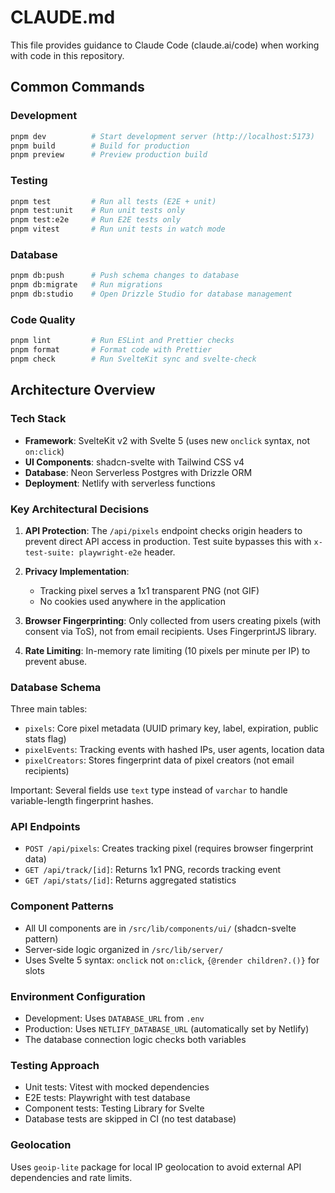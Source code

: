 # CLAUDE.md

This file provides guidance to Claude Code (claude.ai/code) when working with code in this repository.

## Common Commands

### Development
```bash
pnpm dev          # Start development server (http://localhost:5173)
pnpm build        # Build for production
pnpm preview      # Preview production build
```

### Testing
```bash
pnpm test         # Run all tests (E2E + unit)
pnpm test:unit    # Run unit tests only
pnpm test:e2e     # Run E2E tests only
pnpm vitest       # Run unit tests in watch mode
```

### Database
```bash
pnpm db:push      # Push schema changes to database
pnpm db:migrate   # Run migrations
pnpm db:studio    # Open Drizzle Studio for database management
```

### Code Quality
```bash
pnpm lint         # Run ESLint and Prettier checks
pnpm format       # Format code with Prettier
pnpm check        # Run SvelteKit sync and svelte-check
```

## Architecture Overview

### Tech Stack
- **Framework**: SvelteKit v2 with Svelte 5 (uses new `onclick` syntax, not `on:click`)
- **UI Components**: shadcn-svelte with Tailwind CSS v4
- **Database**: Neon Serverless Postgres with Drizzle ORM
- **Deployment**: Netlify with serverless functions

### Key Architectural Decisions

1. **API Protection**: The `/api/pixels` endpoint checks origin headers to prevent direct API access in production. Test suite bypasses this with `x-test-suite: playwright-e2e` header.

2. **Privacy Implementation**:
   - Tracking pixel serves a 1x1 transparent PNG (not GIF)
   - No cookies used anywhere in the application

3. **Browser Fingerprinting**: Only collected from users creating pixels (with consent via ToS), not from email recipients. Uses FingerprintJS library.

4. **Rate Limiting**: In-memory rate limiting (10 pixels per minute per IP) to prevent abuse.

### Database Schema

Three main tables:
- `pixels`: Core pixel metadata (UUID primary key, label, expiration, public stats flag)
- `pixelEvents`: Tracking events with hashed IPs, user agents, location data
- `pixelCreators`: Stores fingerprint data of pixel creators (not email recipients)

Important: Several fields use `text` type instead of `varchar` to handle variable-length fingerprint hashes.

### API Endpoints

- `POST /api/pixels`: Creates tracking pixel (requires browser fingerprint data)
- `GET /api/track/[id]`: Returns 1x1 PNG, records tracking event
- `GET /api/stats/[id]`: Returns aggregated statistics

### Component Patterns

- All UI components are in `/src/lib/components/ui/` (shadcn-svelte pattern)
- Server-side logic organized in `/src/lib/server/`
- Uses Svelte 5 syntax: `onclick` not `on:click`, `{@render children?.()}` for slots

### Environment Configuration

- Development: Uses `DATABASE_URL` from `.env`
- Production: Uses `NETLIFY_DATABASE_URL` (automatically set by Netlify)
- The database connection logic checks both variables

### Testing Approach

- Unit tests: Vitest with mocked dependencies
- E2E tests: Playwright with test database
- Component tests: Testing Library for Svelte
- Database tests are skipped in CI (no test database)

### Geolocation

Uses `geoip-lite` package for local IP geolocation to avoid external API dependencies and rate limits.